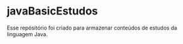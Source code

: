 # javaBasicEstudos
Esse repósitório foi criado para armazenar conteúdos de estudos da linguagem Java.
